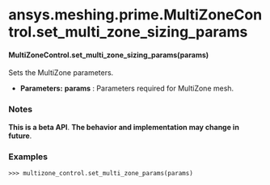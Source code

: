 # ansys.meshing.prime.MultiZoneControl.set_multi_zone_sizing_params



#### MultiZoneControl.set_multi_zone_sizing_params(params)

Sets the MultiZone parameters.

* **Parameters:**
  **params**
  : Parameters required for MultiZone mesh.

### Notes

**This is a beta API**. **The behavior and implementation may change in future**.

### Examples

```pycon
>>> multizone_control.set_multi_zone_params(params)
```

<!-- !! processed by numpydoc !! -->
